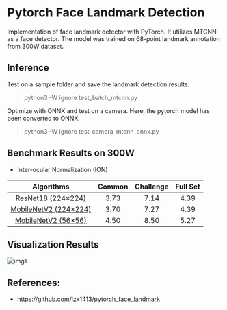 # Pytorch Face Landmark Detection
Implementation of face landmark detector with PyTorch. It utilizes MTCNN as a face detector. The model was trained on 68-point landmark annotation from 300W dataset. 

## Inference
Test on a sample folder and save the landmark detection results.
> python3 -W ignore test_batch_mtcnn.py

Optimize with ONNX and test on a camera. Here, the pytorch model has been converted to ONNX.
> python3 -W ignore test_camera_mtcnn_onnx.py

## Benchmark Results on 300W

* Inter-ocular Normalization (ION)

| Algorithms | Common | Challenge | Full Set |
|:-:|:-:|:-:|:-:|
| ResNet18 (224×224) | 3.73 | 7.14 | 4.39 |
| [MobileNetV2 (224×224)](https://drive.google.com/file/d/1w424ZxfBsv7NFwoqynRPNxe43FHABeJV/view?usp=sharing )   | 3.70 | 7.27 | 4.39 |
| [MobileNetV2 (56×56)](https://drive.google.com/file/d/10DyP9GqAATXFj64MmXlet84Ewb4ryP1K/view?usp=sharing) | 4.50 | 8.50 | 5.27 |

## Visualization Results

![img1](https://github.com/cunjian/pytorch_face_landmark/blob/master/imgs/menpo_profile_alignment.png)


## References:

* https://github.com/lzx1413/pytorch_face_landmark


